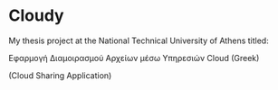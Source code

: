 Cloudy
======

My thesis project at the National Technical University of Athens titled:

Εφαρμογή Διαμοιρασμού Αρχείων μέσω Υπηρεσιών Cloud (Greek)

(Cloud Sharing Application)
